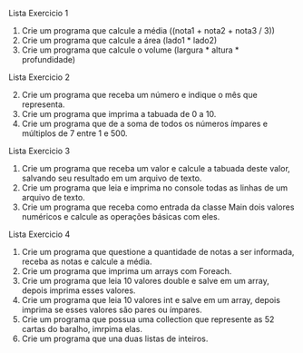 Lista Exercicio 1

1) Crie um programa que calcule a média ((nota1 + nota2 + nota3 / 3)) 
2) Crie um programa que calcule a área (lado1 * lado2) 
3) Crie um programa que calcule o volume (largura * altura * profundidade) 

Lista Exercicio 2

2) Crie um programa que receba um número e indique o mês que representa.
4) Crie um programa que imprima a tabuada de 0 a 10. 
6) Crie um programa que de a soma de todos os números ímpares e múltiplos de 7 entre 1 e 500.

Lista Exercicio 3

1) Crie um programa que receba um valor e calcule a tabuada deste valor, salvando seu resultado em um arquivo de texto. 
2) Crie um programa que leia e imprima no console todas as linhas de um arquivo de texto. 
3) Crie um programa que receba como entrada da classe Main dois valores numéricos e calcule as operações básicas com eles.


Lista Exercicio 4

1) Crie um programa que questione a quantidade de notas a ser informada, receba as notas e calcule a média.
2) Crie um programa que imprima um arrays com Foreach. 
3) Crie um programa que leia 10 valores double e salve em um array, depois imprima esses valores. 
4) Crie um programa que leia 10 valores int e salve em um array, depois imprima se esses valores são pares ou ímpares. 
5) Crie um programa que possua uma collection que represente as 52 cartas do baralho, imrpima elas. 
6) Crie um programa que una duas listas de inteiros.